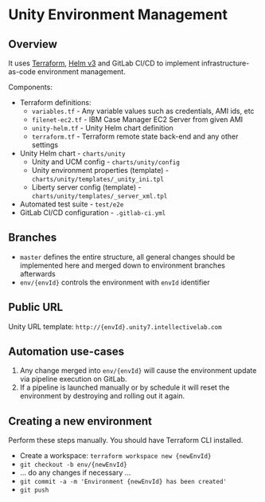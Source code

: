 # Unity Environment Management
## Overview
It uses [Terraform](https://www.terraform.io), [Helm v3](http://helm.sh)
and GitLab CI/CD to implement infrastructure-as-code environment management.

Components:
* Terraform definitions:
    * `variables.tf` - Any variable values such as credentials, AMI ids, etc
    * `filenet-ec2.tf` - IBM Case Manager EC2 Server from given AMI
    * `unity-helm.tf` - Unity Helm chart definition
    * `terraform.tf` - Terraform remote state back-end and any other settings
* Unity Helm chart - `charts/unity`
    * Unity and UCM config - `charts/unity/config`
    * Unity environment properties (template) - `charts/unity/templates/_unity_ini.tpl`
    * Liberty server config (template) - `charts/unity/templates/_server_xml.tpl`
* Automated test suite - `test/e2e`
* GitLab CI/CD configuration - `.gitlab-ci.yml` 

## Branches
* `master` defines the entire structure, all general changes should be implemented here
and merged down to environment branches afterwards
* `env/{envId}` controls the environment with `envId` identifier 

## Public URL
Unity URL template: `http://{envId}.unity7.intellectivelab.com`

## Automation use-cases
1. Any change merged into `env/{envId}` will cause the environment update via pipeline
execution on GitLab.
2. If a pipeline is launched manually or by schedule it will reset the environment by
destroying and rolling out it again.

## Creating a new environment
Perform these steps manually. You should have Terraform CLI installed.
* Create a workspace: `terraform workspace new {newEnvId}`
* `git checkout -b env/{newEnvId}`
* ... do any changes if necessary ...
* `git commit -a -m 'Environment {newEnvId} has been created'`
* `git push`
